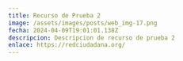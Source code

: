 ```yaml
---
title: Recurso de Prueba 2
image: /assets/images/posts/web_img-17.png
fecha: 2024-04-09T19:01:01.138Z
descripcion: D﻿escripcion de recurso de prueba 2
enlace: https://redciudadana.org/
---
```

